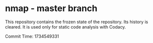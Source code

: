 # nmap - master branch

This repository contains the frozen state of the repository.
Its history is cleared. It is used only for static code
analysis with Codacy.

Commit Time: 1734549331